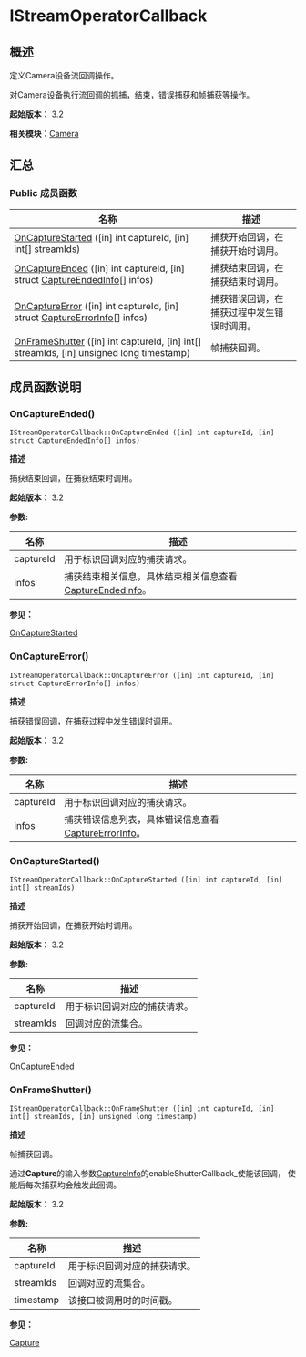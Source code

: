 # IStreamOperatorCallback


## 概述

定义Camera设备流回调操作。

对Camera设备执行流回调的抓捕，结束，错误捕获和帧捕获等操作。

**起始版本：** 3.2

**相关模块：**[Camera](_camera_v10.md)


## 汇总


### Public 成员函数

| 名称 | 描述 | 
| -------- | -------- |
| [OnCaptureStarted](#oncapturestarted) ([in] int captureId, [in] int[] streamIds) | 捕获开始回调，在捕获开始时调用。  | 
| [OnCaptureEnded](#oncaptureended) ([in] int captureId, [in] struct [CaptureEndedInfo](_capture_ended_info_v10.md)[] infos) | 捕获结束回调，在捕获结束时调用。  | 
| [OnCaptureError](#oncaptureerror) ([in] int captureId, [in] struct [CaptureErrorInfo](_capture_error_info_v10.md)[] infos) | 捕获错误回调，在捕获过程中发生错误时调用。  | 
| [OnFrameShutter](#onframeshutter) ([in] int captureId, [in] int[] streamIds, [in] unsigned long timestamp) | 帧捕获回调。  | 


## 成员函数说明


### OnCaptureEnded()

```
IStreamOperatorCallback::OnCaptureEnded ([in] int captureId, [in] struct CaptureEndedInfo[] infos)
```
**描述**

捕获结束回调，在捕获结束时调用。

**起始版本：** 3.2

**参数:**

| 名称 | 描述 | 
| -------- | -------- |
| captureId | 用于标识回调对应的捕获请求。  | 
| infos | 捕获结束相关信息，具体结束相关信息查看[CaptureEndedInfo](_capture_ended_info_v10.md)。 | 

**参见：**

[OnCaptureStarted](#oncapturestarted)


### OnCaptureError()

```
IStreamOperatorCallback::OnCaptureError ([in] int captureId, [in] struct CaptureErrorInfo[] infos)
```
**描述**

捕获错误回调，在捕获过程中发生错误时调用。

**起始版本：** 3.2

**参数:**

| 名称 | 描述 | 
| -------- | -------- |
| captureId | 用于标识回调对应的捕获请求。  | 
| infos | 捕获错误信息列表，具体错误信息查看[CaptureErrorInfo](_capture_error_info_v10.md)。 | 


### OnCaptureStarted()

```
IStreamOperatorCallback::OnCaptureStarted ([in] int captureId, [in] int[] streamIds)
```
**描述**

捕获开始回调，在捕获开始时调用。

**起始版本：** 3.2

**参数:**

| 名称 | 描述 | 
| -------- | -------- |
| captureId | 用于标识回调对应的捕获请求。  | 
| streamIds | 回调对应的流集合。 | 

**参见：**

[OnCaptureEnded](#oncaptureended)


### OnFrameShutter()

```
IStreamOperatorCallback::OnFrameShutter ([in] int captureId, [in] int[] streamIds, [in] unsigned long timestamp)
```
**描述**

帧捕获回调。

通过**Capture**的输入参数[CaptureInfo](_capture_info_v10.md)的enableShutterCallback_使能该回调， 使能后每次捕获均会触发此回调。

**起始版本：** 3.2

**参数:**

| 名称 | 描述 | 
| -------- | -------- |
| captureId | 用于标识回调对应的捕获请求。  | 
| streamIds | 回调对应的流集合。  | 
| timestamp | 该接口被调用时的时间戳。 | 

**参见：**

[Capture](https://gitee.com/openharmony-sig/interface_native_header/blob/master/zh-cn/device_api/hdi/camera/v1_0/IStreamOperator.idl)
